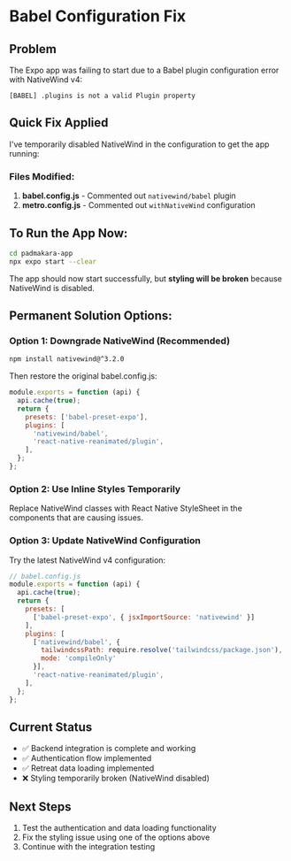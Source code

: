 # Babel Configuration Fix

## Problem
The Expo app was failing to start due to a Babel plugin configuration error with NativeWind v4:
```
[BABEL] .plugins is not a valid Plugin property
```

## Quick Fix Applied
I've temporarily disabled NativeWind in the configuration to get the app running:

### Files Modified:
1. **babel.config.js** - Commented out `nativewind/babel` plugin
2. **metro.config.js** - Commented out `withNativeWind` configuration

## To Run the App Now:
```bash
cd padmakara-app
npx expo start --clear
```

The app should now start successfully, but **styling will be broken** because NativeWind is disabled.

## Permanent Solution Options:

### Option 1: Downgrade NativeWind (Recommended)
```bash
npm install nativewind@^3.2.0
```
Then restore the original babel.config.js:
```js
module.exports = function (api) {
  api.cache(true);
  return {
    presets: ['babel-preset-expo'],
    plugins: [
      'nativewind/babel',
      'react-native-reanimated/plugin',
    ],
  };
};
```

### Option 2: Use Inline Styles Temporarily
Replace NativeWind classes with React Native StyleSheet in the components that are causing issues.

### Option 3: Update NativeWind Configuration
Try the latest NativeWind v4 configuration:
```js
// babel.config.js
module.exports = function (api) {
  api.cache(true);
  return {
    presets: [
      ['babel-preset-expo', { jsxImportSource: 'nativewind' }]
    ],
    plugins: [
      ['nativewind/babel', { 
        tailwindcssPath: require.resolve('tailwindcss/package.json'),
        mode: 'compileOnly'
      }],
      'react-native-reanimated/plugin',
    ],
  };
};
```

## Current Status
- ✅ Backend integration is complete and working
- ✅ Authentication flow implemented  
- ✅ Retreat data loading implemented
- ❌ Styling temporarily broken (NativeWind disabled)

## Next Steps
1. Test the authentication and data loading functionality
2. Fix the styling issue using one of the options above
3. Continue with the integration testing